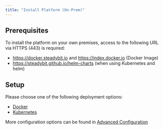 ```yaml
---
title: "Install Platform (On-Prem)"
---
```


## Prerequisites

To install the platform on your own premises, access to the following URL via HTTPS (443) is required:

* https://docker.steadybit.io and https://index.docker.io (Docker Image)
* https://steadybit.github.io/helm-charts (when using Kubernetes and helm)

## Setup

Please choose one of the following deployment options:

* [Docker](40-install-platform/10-docker)
* [Kubernetes](40-install-platform/20-k8s)

More configuration options can be found in [Advanced Configuration](40-install-platform/30-advanced-configuration)
